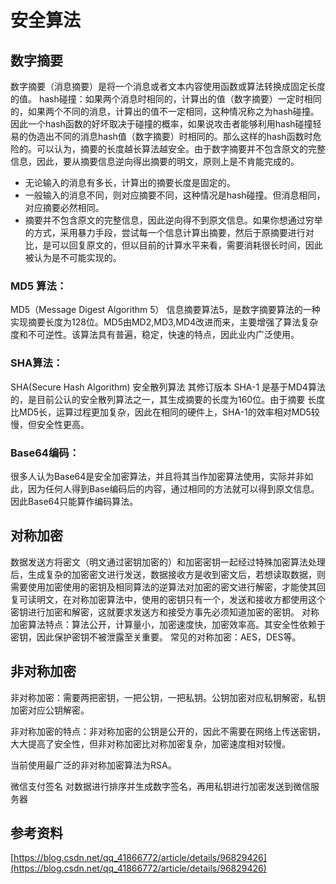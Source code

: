 # 安全算法 #
## 数字摘要 ##
数字摘要（消息摘要）是将一个消息或者文本内容使用函数或算法转换成固定长度的值。
hash碰撞：如果两个消息时相同的，计算出的值（数字摘要）一定时相同的，如果两个不同的消息，计算出的值不一定相同，这种情况称之为hash碰撞。因此一个hash函数的好坏取决于碰撞的概率，如果说攻击者能够利用hash碰撞轻易的伪造出不同的消息hash值（数字摘要）时相同的。那么这样的hash函数时危险的。可以认为，摘要的长度越长算法越安全。由于数字摘要并不包含原文的完整信息，因此，要从摘要信息逆向得出摘要的明文，原则上是不肯能完成的。
- 无论输入的消息有多长，计算出的摘要长度是固定的。
- 一般输入的消息不同，则对应摘要不同，这种情况是hash碰撞。但消息相同，对应摘要必然相同。
- 摘要并不包含原文的完整信息，因此逆向得不到原文信息。如果你想通过穷举的方式，采用暴力手段，尝试每一个信息计算出摘要，然后于原摘要进行对比，是可以回复原文的，但以目前的计算水平来看，需要消耗很长时间，因此被认为是不可能实现的。


### MD5 算法： ###
 MD5（Message Digest  Algorithm 5） 信息摘要算法5，是数字摘要算法的一种实现摘要长度为128位。MD5由MD2,MD3,MD4改进而来，主要增强了算法复杂度和不可逆性。该算法具有普遍，稳定，快速的特点，因此业内广泛使用。

###  SHA算法： ###
SHA(Secure Hash Algorithm) 安全散列算法 其修订版本 SHA-1 是基于MD4算法的，是目前公认的安全散列算法之一，其生成摘要的长度为160位。由于摘要 长度比MD5长，运算过程更加复杂，因此在相同的硬件上，SHA-1的效率相对MD5较慢，但安全性更高。

### Base64编码： ###
很多人认为Base64是安全加密算法，并且将其当作加密算法使用，实际并非如此，因为任何人得到Base编码后的内容，通过相同的方法就可以得到原文信息。因此Base64只能算作编码算法。

## 对称加密 ##
数据发送方将密文（明文通过密钥加密的）和加密密钥一起经过特殊加密算法处理后，生成复杂的加密密文进行发送，数据接收方是收到密文后，若想读取数据，则需要使用加密使用的密钥及相同算法的逆算法对加密的密文进行解密，才能使其回复可读明文，在对称加密算法中，使用的密钥只有一个，发送和接收方都使用这个密钥进行加密和解密，这就要求发送方和接受方事先必须知道加密的密钥。
对称加密算法特点：算法公开，计算量小，加密速度快，加密效率高。其安全性依赖于密钥，因此保护密钥不被泄露至关重要。
常见的对称加密：AES，DES等。

## 非对称加密 ##
非对称加密：需要两把密钥，一把公钥，一把私钥。公钥加密对应私钥解密，私钥加密对应公钥解密。

非对称加密的特点：非对称加密的公钥是公开的，因此不需要在网络上传送密钥，大大提高了安全性，但非对称加密比对称加密复杂，加密速度相对较慢。

当前使用最广泛的非对称加密算法为RSA。

微信支付签名
对数据进行排序并生成数字签名，再用私钥进行加密发送到微信服务器

## 参考资料 ##
[https://blog.csdn.net/qq_41866772/article/details/96829426](https://blog.csdn.net/qq_41866772/article/details/96829426)